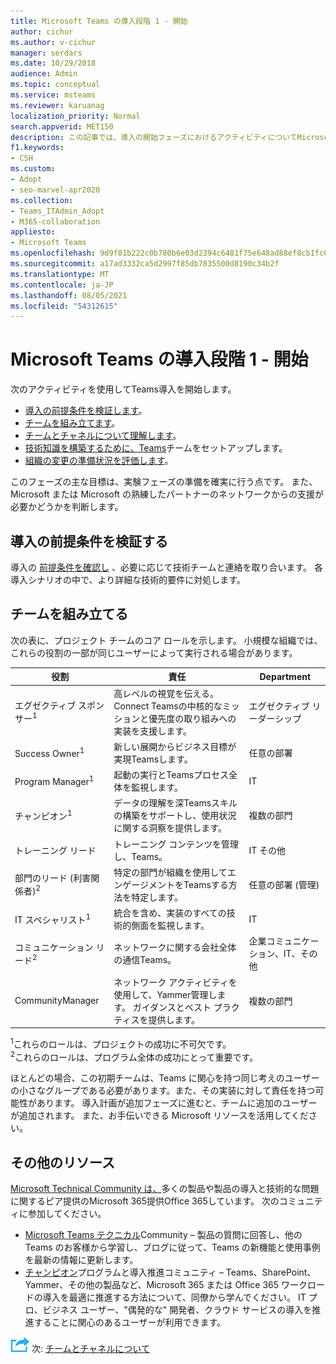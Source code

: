 ```yaml
---
title: Microsoft Teams の導入段階 1 - 開始
author: cichur
ms.author: v-cichur
manager: serdars
ms.date: 10/29/2018
audience: Admin
ms.topic: conceptual
ms.service: msteams
ms.reviewer: karuanag
localization_priority: Normal
search.appverid: MET150
description: この記事では、導入の開始フェーズにおけるアクティビティについてMicrosoft Teamsします。 セットアップとチーム計画に関Microsoft Teamsベスト プラクティスについて説明します。
f1.keywords:
- CSH
ms.custom:
- Adopt
- seo-marvel-apr2020
ms.collection:
- Teams_ITAdmin_Adopt
- M365-collaboration
appliesto:
- Microsoft Teams
ms.openlocfilehash: 9d9f81b222c0b780b6e03d2394c6481f75e648ad88ef8cb1fc0a6498e53240ff
ms.sourcegitcommit: a17ad3332ca5d2997f85db7835500d8190c34b2f
ms.translationtype: MT
ms.contentlocale: ja-JP
ms.lasthandoff: 08/05/2021
ms.locfileid: "54312615"
---
```

# <a name="microsoft-teams-adoption-phase-1---start"></a>Microsoft Teams の導入段階 1 - 開始

次のアクティビティを使用してTeams導入を開始します。

- [導入の前提条件を検証します](#validate-adoption-prerequisites)。
- [チームを組み立てます](#assemble-your-team)。
- [チームとチャネルについて理解します](teams-adoption-understand-teams-and-channels.md)。
- [技術知識を構築するために、Teams](teams-adoption-your-first-teams.md)チームをセットアップします。
- [組織の変更の準備状況を評価します](teams-adoption-assess-readiness.md)。

このフェーズの主な目標は、実験フェーズの準備を確実に行う点です。 また、Microsoft または Microsoft の熟練したパートナーのネットワークからの支援が必要かどうかを判断します。  

## <a name="validate-adoption-prerequisites"></a>導入の前提条件を検証する

導入の [前提条件を確認し](teams-adoption-get-started.md#adoption-prerequisites) 、必要に応じて技術チームと連絡を取り合います。 各導入シナリオの中で、より詳細な技術的要件に対処します。

## <a name="assemble-your-team"></a>チームを組み立てる

次の表に、プロジェクト チームのコア ロールを示します。 小規模な組織では、これらの役割の一部が同じユーザーによって実行される場合があります。

| 役割 | 責任 | Department |
| ---- | ---------------- | ---------- |
| エグゼクティブ スポンサー<sup>1</sup> | 高レベルの視覚を伝える。 Connect Teamsの中核的なミッションと優先度の取り組みへの実装を支援します。 | エグゼクティブ リーダーシップ |
| Success Owner<sup>1</sup> | 新しい展開からビジネス目標が実現Teamsします。 | 任意の部署 |
| Program Manager<sup>1</sup> | 起動の実行とTeamsプロセス全体を監視します。 | IT |
| チャンピオン<sup>1</sup> | データの理解を深Teamsスキルの構築をサポートし、使用状況に関する洞察を提供します。 | 複数の部門 |
| トレーニング リード | トレーニング コンテンツを管理し、Teams。 | IT その他 |
| 部門のリード (利害関係者)<sup>2</sup> | 特定の部門が組織を使用してエンゲージメントをTeamsする方法を特定します。 | 任意の部署 (管理) |
| IT スペシャリスト<sup>1</sup> | 統合を含め、実装のすべての技術的側面を監視します。 | IT |
| コミュニケーション リード<sup>2</sup> | ネットワークに関する会社全体の通信Teams。 | 企業コミュニケーション、IT、その他 |
| CommunityManager | ネットワーク アクティビティを使用して、Yammer管理します。 ガイダンスとベスト プラクティスを提供します。 | 複数の部門 |

<sup>1</sup>これらのロールは、プロジェクトの成功に不可欠です。</br>
<sup>2</sup>これらのロールは、プログラム全体の成功にとって重要です。

ほとんどの場合、この初期チームは、Teams に関心を持つ同じ考えのユーザーの小さなグループである必要があります。また、その実装に対して責任を持つ可能性があります。 導入計画が追加フェーズに進むと、チームに追加のユーザーが追加されます。 また、お手伝いできる Microsoft リソースを活用してください。 

## <a name="additional-resources"></a>その他のリソース

[Microsoft Technical Community は、](https://aka.ms/TechCommunity)多くの製品や製品の導入と技術的な問題に関するピア提供のMicrosoft 365提供Office 365しています。 次のコミュニティに参加してください。

- [Microsoft Teams テクニカル](https://aka.ms/TeamsCommunity)Community – 製品の質問に回答し、他の Teams のお客様から学習し、ブログに従って、Teams の新機能と使用事例を最新の情報に更新します。 
- [チャンピオン](https://aka.ms/O365Champions)プログラムと導入推進コミュニティ – Teams、SharePoint、Yammer、その他の製品など、Microsoft 365 または Office 365 ワークロードの導入を最適に推進する方法について、同僚から学んでください。 IT プロ、ビジネス ユーザー、"偶発的な" 開発者、クラウド サービスの導入を推進することに関心のあるユーザーが利用できます。  


![次の手順を表すアイコン ](media/teams-adoption-next-icon.png) 次: [チームとチャネルについて](teams-adoption-understand-teams-and-channels.md)
